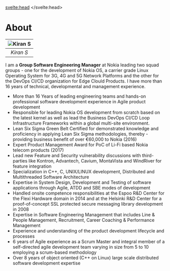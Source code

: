 <svelte:head>
	<title>About</title>
	<meta name="description" content="Home Page of Kiran S, Group Software Engineering Manager" />
</svelte:head>

# About

|![Kiran S](/images/Kiran-S-profile-pic.jpg "Kiran S")|
|:--:| 
| *Kiran S* |

I am a **Group Software Engineering Manager** at Nokia leading two squad groups - one for the development of Nokia OS, a carrier grade Linux Operating System for 3G, 4G and 5G Network Platforms and the other for the DevOps CI/CD organization for Edge Clould Products. I have more than 16 years of technical, developmental and management experience.

- More than 16 Years of leading engineering teams and hands-on professional software development experience in Agile product development
- Responsible for leading Nokia OS development from scratch based on the latest kernel as well as lead the Business DevOps CI/CD Loop Infrastructure Frameworks within a global multi-site environment.
- Lean Six Sigma Green Belt Certified for demonstrated knowledge and proficiency in applying Lean Six Sigma methodologies, thereby - providing business benefit of over €60,000 to Nokia (2016)
- Expert Product Management Award for PoC of Li-Fi based Nokia telecom products (2017)
- Lead new Feature and Security vulnerability discussions with third-parties like Kontron, Advantech, Cavium, MontaVista and WindRiver for feature integration
- Specialization in C++, C, UNIX/LINUX development, Distributed and Multithreaded Software Architecture
- Expertise in System Design, Development and Testing of software applications through Agile, ATDD and SBE modes of development
- Handled onsite competence responsibilities at the Espoo R&D Center for the Flexi Hardware domain in 2014 and at the Helsinki R&D Center for a proof-of-concept SSL protected secure messaging library development in 2008
- Expertise in Software Engineering Management that includes Line & People Management, Recruitment, Career Coaching & Performance Management
- Experience and understanding of the product development lifecycle and processes
- 6 years of Agile experience as a Scrum Master and integral member of a self-directed agile development team varying in size from 5 to 10 employing a scrum-based methodology
- Over 8 years of object oriented (C++ on Linux) large scale distributed software development expertise